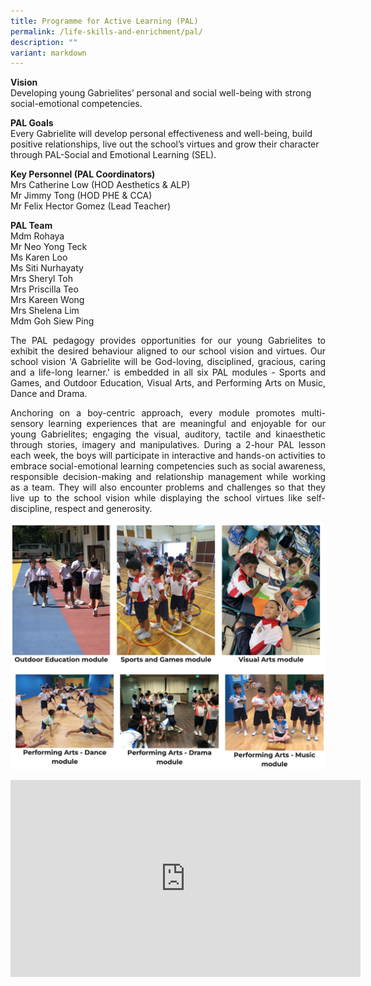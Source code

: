 ```yaml
---
title: Programme for Active Learning (PAL)
permalink: /life-skills-and-enrichment/pal/
description: ""
variant: markdown
---
```

**Vision** <br>
Developing young Gabrielites’ personal and social well-being with strong social-emotional competencies.

**PAL Goals**<br>
Every Gabrielite will develop personal effectiveness and well-being, build positive relationships, live out the school’s virtues and grow their character through PAL-Social and Emotional Learning (SEL).


**Key Personnel (PAL Coordinators)** <br>
Mrs Catherine Low (HOD Aesthetics &amp; ALP) <br>
Mr Jimmy Tong (HOD PHE &amp; CCA) <br>
Mr Felix Hector Gomez (Lead Teacher)<br>


**PAL Team** <br>
Mdm Rohaya<br>
Mr Neo Yong Teck<br>
Ms Karen Loo<br>
Ms Siti Nurhayaty<br>
Mrs Sheryl Toh<br>
Mrs Priscilla Teo<br>
Mrs Kareen Wong <br>
Mrs Shelena Lim<br>
Mdm Goh Siew Ping<br>

<p align="justify">
The PAL pedagogy provides opportunities for our young Gabrielites to exhibit the desired behaviour aligned to our school vision and virtues. Our school vision 'A Gabrielite will be God-loving, disciplined, gracious, caring and a life-long learner.' is embedded in all six PAL modules - Sports and Games, and Outdoor Education, Visual Arts, and Performing Arts on Music, Dance and Drama. </p>

<p align="justify">
Anchoring on a boy-centric approach, every module promotes multi-sensory learning experiences that are meaningful and enjoyable for our young Gabrielites; engaging the visual, auditory, tactile and kinaesthetic through stories, imagery and manipulatives. During a 2-hour PAL lesson each week, the boys will participate in interactive and hands-on activities to embrace social-emotional learning competencies such as social awareness, responsible decision-making and relationship management while working as a team. They will also encounter problems and challenges so that they live up to the school vision while displaying the school virtues like self-discipline, respect and generosity. </p>

![](/images/pal1.png)

<center><iframe allowfullscreen="" allow="accelerometer; autoplay; clipboard-write; encrypted-media; gyroscope; picture-in-picture; web-share" frameborder="0" title="YouTube video player" src="https://www.youtube.com/embed/dy-ifLPP580?si=q7BNzDfTGwYGIoEc" height="315" width="560"></iframe></center>